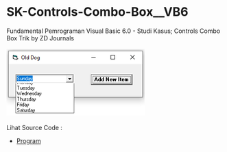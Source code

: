 # SK-Controls-Combo-Box__VB6
Fundamental Pemrograman Visual Basic 6.0 - Studi Kasus; Controls Combo Box Trik by ZD Journals<br><br>
<img src="https://github.com/RizkyKhapidsyah/SK-Controls-Combo-Box__VB6/blob/main/result/001.PNG"><br><br>
Lihat Source Code : <br>
- <a href="https://github.com/RizkyKhapidsyah/SK-Controls-Combo-Box__VB6/blob/main/Old_Dog.frm">Program</a>
